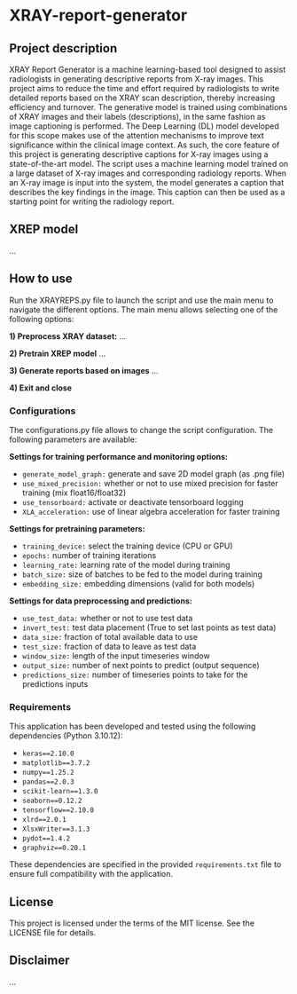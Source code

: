 # XRAY-report-generator

## Project description
XRAY Report Generator is a machine learning-based tool designed to assist radiologists in generating descriptive reports from X-ray images. This project aims to reduce the time and effort required by radiologists to write detailed reports based on the XRAY scan description, thereby increasing efficiency and turnover. The generative model is trained using combinations of XRAY images and their labels (descriptions), in the same fashion as image captioning is performed. The Deep Learning (DL) model developed for this scope makes use of the attention mechanisms to improve text significance within the clinical image context. As such, the core feature of this project is generating descriptive captions for X-ray images using a state-of-the-art model. The script uses a machine learning model trained on a large dataset of X-ray images and corresponding radiology reports. When an X-ray image is input into the system, the model generates a caption that describes the key findings in the image. This caption can then be used as a starting point for writing the radiology report.

## XREP model
...


## How to use
Run the XRAYREPS.py file to launch the script and use the main menu to navigate the different options. The main menu allows selecting one of the following options:


**1) Preprocess XRAY dataset:** ...

**2) Pretrain XREP model** ...

**3) Generate reports based on images** ...

**4) Exit and close**

### Configurations
The configurations.py file allows to change the script configuration. The following parameters are available:

**Settings for training performance and monitoring options:**
- `generate_model_graph:` generate and save 2D model graph (as .png file)
- `use_mixed_precision:` whether or not to use mixed precision for faster training (mix float16/float32)
- `use_tensorboard:` activate or deactivate tensorboard logging
- `XLA_acceleration:` use of linear algebra acceleration for faster training 

**Settings for pretraining parameters:**
- `training_device:` select the training device (CPU or GPU)
- `epochs:` number of training iterations
- `learning_rate:` learning rate of the model during training
- `batch_size:` size of batches to be fed to the model during training
- `embedding_size:` embedding dimensions (valid for both models)

**Settings for data preprocessing and predictions:**
- `use_test_data:` whether or not to use test data
- `invert_test:` test data placement (True to set last points as test data)
- `data_size:` fraction of total available data to use
- `test_size:` fraction of data to leave as test data
- `window_size:` length of the input timeseries window
- `output_size:` number of next points to predict (output sequence)
- `predictions_size:` number of timeseries points to take for the predictions inputs


### Requirements
This application has been developed and tested using the following dependencies (Python 3.10.12):

- `keras==2.10.0`
- `matplotlib==3.7.2`
- `numpy==1.25.2`
- `pandas==2.0.3`
- `scikit-learn==1.3.0`
- `seaborn==0.12.2`
- `tensorflow==2.10.0`
- `xlrd==2.0.1`
- `XlsxWriter==3.1.3`
- `pydot==1.4.2`
- `graphviz==0.20.1`

These dependencies are specified in the provided `requirements.txt` file to ensure full compatibility with the application. 

## License
This project is licensed under the terms of the MIT license. See the LICENSE file for details.

## Disclaimer
...
